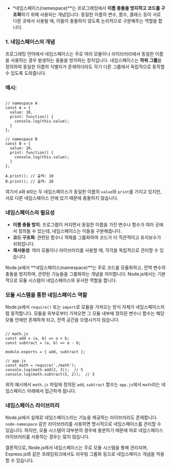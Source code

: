 
- *네임스페이스(namespace)**는 프로그래밍에서 **이름 충돌을 방지하고 코드를 구조화**하기 위해 사용되는 개념입니다. 동일한 이름의 변수, 함수, 클래스 등이 서로 다른 곳에서 사용될 때, 이들이 충돌하지 않도록 논리적으로 구분해주는 역할을 합니다.

### 1. **네임스페이스의 개념**

프로그래밍 언어에서 네임스페이스는 주로 여러 모듈이나 라이브러리에서 동일한 이름을 사용하는 경우 발생하는 충돌을 방지하는 장치입니다. 네임스페이스는 **하위 그룹**을 정의하여 동일한 이름의 식별자가 존재하더라도 각기 다른 그룹에서 독립적으로 동작할 수 있도록 도와줍니다.

### 예시:

```

// namespace A
const A = {
  value: 10,
  print: function() {
    console.log(this.value);
  }
};

// namespace B
const B = {
  value: 20,
  print: function() {
    console.log(this.value);
  }
};

A.print(); // 출력: 10
B.print(); // 출력: 20

```

여기서 `A`와 `B`라는 두 네임스페이스가 동일한 이름의 `value`와 `print`를 가지고 있지만, 서로 다른 네임스페이스 안에 있기 때문에 충돌하지 않습니다.

### **네임스페이스의 필요성**

- **이름 충돌 방지**: 프로그램이 커지면서 동일한 이름을 가진 변수나 함수가 여러 곳에서 정의될 수 있는데, 네임스페이스는 이들을 구분해줍니다.
- **코드 구조화**: 관련된 함수나 객체를 그룹화하여 코드가 더 직관적이고 유지보수가 쉬워집니다.
- **재사용성**: 여러 모듈이나 라이브러리를 사용할 때, 각각을 독립적으로 관리할 수 있습니다.

Node.js에서 **네임스페이스(namespace)**는 주로 코드를 모듈화하고, 전역 변수의 충돌을 방지하며, 관련된 기능들을 그룹화하는 개념을 의미합니다. Node.js에서는 기본적으로 모듈 시스템이 네임스페이스와 유사한 역할을 합니다.

###  **모듈 시스템을 통한 네임스페이스 역할**

Node.js에서 `require()` 또는 `import`로 모듈을 가져오는 방식 자체가 네임스페이스처럼 동작합니다. 모듈을 외부로부터 가져오면 그 모듈 내부에 정의된 변수나 함수는 해당 모듈 안에만 존재하게 되고, 전역 공간을 오염시키지 않습니다.

```

// math.js
const add = (a, b) => a + b;
const subtract = (a, b) => a - b;

module.exports = { add, subtract };

// app.js
const math = require('./math');
console.log(math.add(2, 3));  // 5
console.log(math.subtract(5, 2));  // 3

```

위의 예시에서 `math.js` 파일에 정의된 `add`, `subtract` 함수는 `app.js`에서 `math`라는 네임스페이스 아래에서 접근하게 됩니다.



###  **네임스페이스 라이브러리**

Node.js에서 실제로 네임스페이스라는 기능을 제공하는 라이브러리도 존재합니다. `node-namespace` 같은 라이브러리를 사용하면 명시적으로 네임스페이스를 관리할 수 있습니다. 하지만, 모듈 시스템이 대부분의 경우에 충분하기 때문에 따로 네임스페이스 라이브러리를 사용하는 경우는 많지 않습니다.

결론적으로, Node.js에서 네임스페이스는 주로 모듈 시스템을 통해 관리되며, Express.js와 같은 프레임워크에서도 라우팅 그룹화 등으로 네임스페이스 개념을 적용할 수 있습니다.
